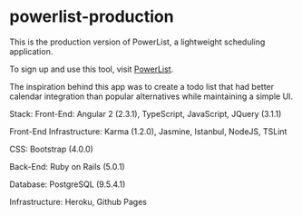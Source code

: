 # powerlist-production

This is the production version of PowerList, a lightweight scheduling application.

To sign up and use this tool, visit [PowerList](www.powerlist.pro).

The inspiration behind this app was to create a todo list that had better calendar integration than popular alternatives while maintaining a simple UI.

Stack:
Front-End: Angular 2 (2.3.1), TypeScript, JavaScript, JQuery (3.1.1)

Front-End Infrastructure: Karma (1.2.0), Jasmine, Istanbul, NodeJS, TSLint

CSS: Bootstrap (4.0.0)

Back-End: Ruby on Rails (5.0.1)

Database: PostgreSQL (9.5.4.1)

Infrastructure: Heroku, Github Pages

